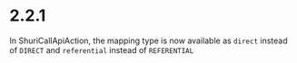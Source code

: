 # 2.2.1

In ShuriCallApiAction, the mapping type is now available as `direct` instead of `DIRECT` and `referential` instead of `REFERENTIAL`
